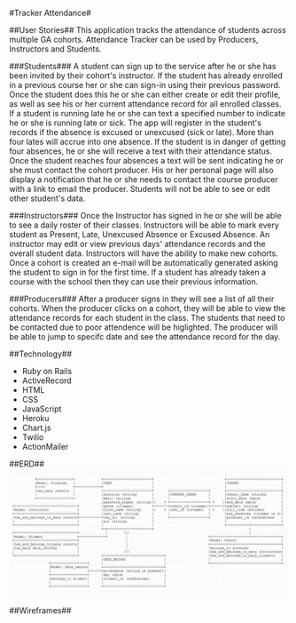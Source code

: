 #Tracker Attendance#

##User Stories##
This application tracks the attendance of students across multiple GA cohorts.  Attendance Tracker can be used by Producers, Instructors and Students.  

###Students###
A student can sign up to the service after he or she has been invited by their cohort's instructor.  If the student has already enrolled in a previous course her or she can sign-in using their previous password.  Once the student does this he or she can either create or edit their profile, as well as see his or her current attendance record for all enrolled classes.  If a student is running late he or she can text a specified number to indicate he or she is running late or sick.  The app will register in the student's records if the absence is excused or unexcused (sick or late).   More than four lates will accrue into one absence. If the student is in danger of getting four absences, he or she will receive a text with their attendance status.  Once the student reaches four absences a text will be sent indicating he or she must contact the cohort producer.  His or her personal page will also display a notification that he or she needs to contact the course producer with a link to email the producer. Students will not be able to see or edit other student's data.

###Instructors###
Once the Instructor has signed in he or she will be able to see a daily roster of their classes. Instructors will be able to mark every student as Present, Late, Unexcused Absence or Excused Absence.  An instructor may edit or view previous days' attendance records and the overall student data.  Instructors will have the ability to make new cohorts.  Once a cohort is created an e-mail will be automatically generated asking the student to sign in for the first time.  If a student has already taken a course with the school then they can use their previous information.

###Producers###
After a producer signs in they will see a list of all their cohorts. When the producer clicks on a cohort, they will be able to view the attendance records for each student in the class.  The students that need to be contacted due to poor attendence will be higlighted. The producer will be able to jump to specifc date and see the attendance record for the day.

##Technology##
- Ruby on Rails
- ActiveRecord
- HTML
- CSS
- JavaScript
- Heroku
- Chart.js
- Twilio
- ActionMailer

##ERD##
![](../ERD.png)

##Wireframes##





